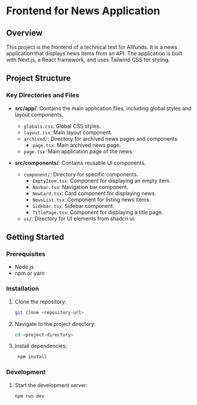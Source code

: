 # Frontend for News Application

## Overview

This project is the frontend of a technical test for Allfunds. It is a news application that displays news items from an API. The application is built with Next.js, a React framework, and uses Tailwind CSS for styling.

## Project Structure

### Key Directories and Files

- **src/app/**: Contains the main application files, including global styles and layout components.

  - `globals.css`: Global CSS styles.
  - `layout.tsx`: Main layout component.
  - `archived/`: Directory for archived news pages and components.
    - `page.tsx`: Main archived news page.
  - `page.tsx`: Main application page of the news.

- **src/components/**: Contains reusable UI components.

  - `component/`: Directory for specific components.
    - `EmptyItem.tsx`: Component for displaying an empty item.
    - `Navbar.tsx`: Navigation bar component.
    - `NewCard.tsx`: Card component for displaying news.
    - `NewsList.tsx`: Component for listing news items.
    - `Sidebar.tsx`: Sidebar component.
    - `TitlePage.tsx`: Component for displaying a title page.
  - `ui/`: Directory for UI elements from shadcn ui.

## Getting Started

### Prerequisites

- Node.js
- npm or yarn

### Installation

1. Clone the repository:

   ```sh
   git clone <repository-url>
   ```

2. Navigate to the project directory:

   ```sh
   cd <project-directory>
   ```

3. Install dependencies:

   ```sh
    npm install
   ```

### Development

1. Start the development server:

   ```sh
   npm run dev
   ```

